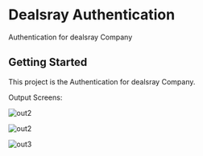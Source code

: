 # Dealsray Authentication

Authentication for dealsray Company

## Getting Started

This project is the Authentication for dealsray Company.

Output Screens:


![out2](https://github.com/VishnuKumar-cyber/Postman_app/assets/77339616/bff246a1-7e58-4cb8-af36-f59b82473a7a)


![out2](https://github.com/VishnuKumar-cyber/Postman_app/assets/77339616/15a3a978-af85-4437-9dcc-912368a86b00)

![out3](https://github.com/VishnuKumar-cyber/Postman_app/assets/77339616/23a48f69-8841-4749-8b9b-6f0a2c7ce33f)



